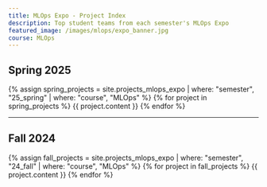 ```yaml
---
title: MLOps Expo - Project Index
description: Top student teams from each semester's MLOps Expo
featured_image: /images/mlops/expo_banner.jpg
course: MLOps
---
```


## Spring 2025

{% assign spring_projects = site.projects_mlops_expo | where: "semester", "25_spring" | where: "course", "MLOps" %}
{% for project in spring_projects %}
{{ project.content }}
{% endfor %}

---

## Fall 2024

{% assign fall_projects = site.projects_mlops_expo | where: "semester", "24_fall" | where: "course", "MLOps" %}
{% for project in fall_projects %}
{{ project.content }}
{% endfor %}
